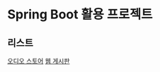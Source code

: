 # Spring Boot 활용 프로젝트

## 리스트
[오디오 스토어](https://github.com/gwidding/sts4_SpringBoot/tree/master/Audio_mart)
[웹 게시판](https://github.com/gwidding/sts4_SpringBoot/tree/master/Board) 
